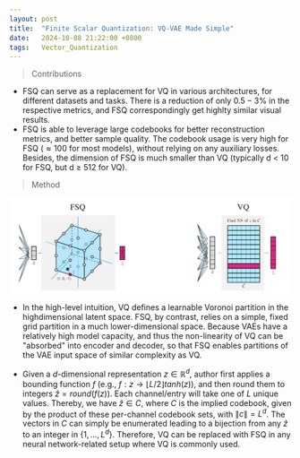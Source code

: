 ```yaml
---
layout: post
title:  "Finite Scalar Quantization: VQ-VAE Made Simple"
date:   2024-10-08 21:22:00 +0800
tags:   Vector_Quantization
---
```


>  Contributions

+ FSQ can serve as a replacement for VQ in various architectures, for different datasets and tasks. There is a reduction of only $0.5 - 3\%$ in the respective metrics, and FSQ correspondingly get highlty similar visual results.
+ FSQ is able to leverage large codebooks for better reconstruction metrics, and better sample quality. The codebook usage is very high for FSQ ($\approx100%$​ for most models), without relying on any auxiliary losses. Besides, the dimension of FSQ is much smaller than VQ (typically d < 10 for FSQ, but d ≥ 512 for VQ).

> Method

![FSQ and VQ](https://raw.githubusercontent.com/Sk4Dl/Learning/refs/heads/master/images/FSQ%20and%20VQ.png)

+ In the high-level intuition, VQ defines a learnable Voronoi partition in the highdimensional latent space. FSQ, by contrast, relies on a simple, fixed grid partition in a much lower-dimensional space. Because VAEs have a relatively high model capacity, and thus the non-linearity of VQ can be "absorbed" into encoder and decoder, so that FSQ enables partitions of the VAE input space of similar complexity as VQ.

+ Given a $d$-dimensional representation $z\in \mathbb R^d$, author first applies a bounding function $f$ (e.g., $f:z\to ⌊L/2⌋tanh(z)$), and then round them to integers $\hat z=round(f(z))$. Each channel/entry will take one of $L$ unique values. Thereby, we have $\hat z\in C$, where $C$ is the implied codebook, given by the product of these per-channel codebook sets, with $\| c\|=L^d$. The vectors in $C$ can simply be enumerated leading to a bijection from any $\hat z$ to an integer in $\{1,...,L^d\}$. Therefore, VQ can be replaced with FSQ in any neural network-related setup where VQ is commonly used.

